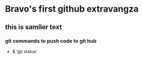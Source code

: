 # Bravo's first github extravangza 

## this is samller text
### git commands to push code to git hub
- $ 'git status'

